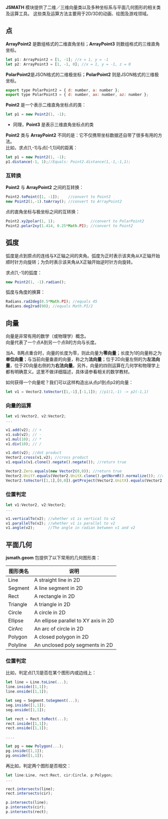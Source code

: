 <b>JSMATH</b> 模块提供了二维／三维向量类以及多种坐标系与平面几何图形的相关类及运算工具。
这些类及运算方法主要用于2D/3D的动画、绘图及游戏领域。

## 点
<b>ArrayPoint2</b> 是数组格式的二维直角坐标；<b>ArrayPoint3</b> 则数组格式的三维直角坐标。
```javascript
let p1: ArrayPoint2 = [1, -1]; //x = 1, y = -1
let p2: ArrayPoint3 = [1, -1, 0]; //x = 1, y = -1, z = 0
```
<b>PolarPoint2</b>是JSON格式的二维极坐标；<b>PolarPoint2</b> 则是JSON格式的三维极坐标。
```javascript
export type PolarPoint2 = { d: number, a: number };
export type PolarPoint3 = { d: number, ax: number, az: number };
```

<b>Point2</b> 是一个表示二维直角坐标点的类：
```javascript
let p1 = new Point2(1, -1);
```
* 同理，<b>Point3</b> 是表示三维直角坐标点的类

<b>Point2</b> 类与 <b>ArrayPoint2</b> 不同的是：它不仅携带坐标数据还自带了很多有用的方法。<br>
比如，求点[1,-1]与点[-1,1]间的距离：
```javascript
let p1 = new Point2(1, -1);
p1.distance(-1, 1);//Equals: Point2.distance(1,-1,-1,1);
```

### 互转换
<b>Point2</b> 与 <b>ArrayPoint2</b> 之间的互转换：
```javascript
Point2.toPoint([1, -1]);    //convert to Point2
new Point2(1,-1).toArray(); //convert to ArrayPoint2
```

点的直角坐标与极坐标之间的互转换：
```javascript
Point2.xy2polar(1, 1);                //convert to PolarPoint2
Point2.polar2xy(1.414, 0.25*Math.PI); //convert to Point2
```

## 弧度
弧度是点到原点的连线与X正轴之间的夹角。弧度为正时表示该夹角从X正轴开始顺时针方向旋转；为负时表示该夹角从X正轴开始逆时针方向旋转。

求点[1,-1]的弧度：
```javascript
new Point2(1, -1).radian();
```

弧度与角度的换算：
```javascript
Radians.rad2deg(0.5*Math.PI); //equals 45
Radians.deg2rad(90); //equals Math.PI/2
```

## 向量
向量是非常有用的数学（或物理学）概念。<br>
向量代表了一个点A到另一个点B的方向与长度。

当A、B两点重合时，向量的长度为零，则此向量为<b>零向量</b>；长度为1的向量称之为<b>单位向量</b>；与当前向量垂直的向量，称之为<b>法向量</b>；位于2D向量左侧的为<b>左法向量</b>，位于2D向量右侧的为<b>右法向量</b>。另外，向量的四则运算在几何学和物理学上都有明确意义。这里不做详细描述，具体请参看相关的数学教材。

如何获得一个向量呢？我们可以这样构造出从点p1到点p2的向量：
```javascript
let v1 = Vector2.toVector([1,-1],[-1,1]); //p1(1,-1) -> p2(-1,1)
```

### 向量的运算
```javascript
let v1:Vector2, v2:Vector2;
...

v1.add(v2); // +
v1.sub(v2); // -
v1.mul(10); // *
v1.div(10); // /

v1.dot(v2); //dot product
Vector2.cross(v1,v2); //cross product
v1.equals(v1.clone().negate().negate()); //return true

Vector2.Zero.equals(new Vector2(0,0)); //return true
Vector2.UnitY.equals(Vector2.UnitX.clone().getNormR().normalize()); //return true
Vector2.toVector([1,1],[0,0]).getProject(Vector2.UnitX).equals(Vector2.UnitX); //return true
```

### 位置判定
```javascript
let v1:Vector2, v2:Vector2;
...

v1.verticalTo(v2); //whether v1 is vertical to v2
v1.parallelTo(v2); //whether v1 is parallel to v2
v1.angle(v2);      //The angle in radian between v1 and v2
```

## 平面几何
<b>jsmath.geom</b> 包提供了以下常用的几何图形类：

图形类名|说明
---|---
Line| A straight line in 2D
Segment| A line segment in 2D
Rect| A rectangle in 2D
Triangle| A triangle in 2D
Circle| A circle in 2D
Ellipse| An ellipse parallel to XY axis in 2D
CirArc| An arc of circle in 2D
Polygon| A closed polygon in 2D
Polyline| An unclosed poly segments in 2D

### 位置判定
比如，判定点[1,1]是否在某个图形内或边线上：
```javascript
let line = Line.toLine(...);
line.inside([1,1]);
line.onside([1,1]);

let seg = Segment.toSegment(...);
seg.inside([1,1]);
seg.onside([1,1]);

let rect = Rect.toRect(...);
rect.inside([1,1]);
rect.onside([1,1]);

....

let pg = new Polygon(...);
pg.inside([1,1]);
pg.onside([1,1]);
```

再比如，判定两个图形是否相交：
```javascript
let line:Line, rect:Rect, cir:Circle, p:Polygon;
...

rect.intersects(line);
rect.intersects(cir);

p.intersects(line);
p.intersects(cir);
p.intersects(rect);
```

